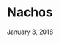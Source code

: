 ---
layout: post
date: January 3, 2018
title: Nachos
company: Trello
link: https://design.trello.com/
image: /images/systems/nachos.jpg
description: Nachos is Trello's design system. This comprehensive guide and resource library contains everything you’ll need to design with us, including our core principles, visual design, interface components, branding, and resources to help make your initiative the tastiest.

---